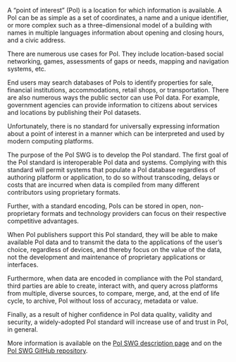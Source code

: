 A “point of interest” (PoI) is a location for which information is available. A PoI can be as simple as a set of coordinates, a name and a unique identifier, or more complex such as a three-dimensional model of a building with names in multiple languages information about opening and closing hours, and a civic address.

There are numerous use cases for PoI. They include location-based social networking, games, assessments of gaps or needs, mapping and navigation systems, etc.

End users may search databases of PoIs to identify properties for sale, financial institutions, accommodations, retail shops, or transportation. There are also numerous ways the public sector can use PoI data. For example, government agencies can provide information to citizens about services and locations by publishing their PoI datasets.

Unfortunately, there is no standard for universally expressing information about a point of interest in a manner which can be interpreted and used by modern computing platforms.

The purpose of the PoI SWG is to develop the PoI standard. The first goal of the PoI standard is interoperable PoI data and systems. Complying with this standard will permit systems that populate a PoI database regardless of authoring platform or application, to do so without transcoding, delays or costs that are incurred when data is compiled from many different contributors using proprietary formats.

Further, with a standard encoding, PoIs can be stored in open, non-proprietary formats and technology providers can focus on their respective competitive advantages.

When PoI publishers support this PoI standard, they will be able to make available PoI data and to transmit the data to the applications of the user’s choice, regardless of devices, and thereby focus on the value of the data, not the development and maintenance of proprietary applications or interfaces.

Furthermore, when data are encoded in compliance with the PoI standard, third parties are able to create, interact with, and query across platforms from multiple, diverse sources, to compare, merge, and, at the end of life cycle, to archive, PoI without loss of accuracy, metadata or value.

Finally, as a result of higher confidence in PoI data quality, validity and security, a widely-adopted PoI standard will increase use of and trust in PoI, in general.

More information is available on the [PoI SWG description page](https://www.ogc.org/projects/groups/poiswg) and on the [PoI SWG GitHub repository](https://github.com/opengeospatial/poi).
